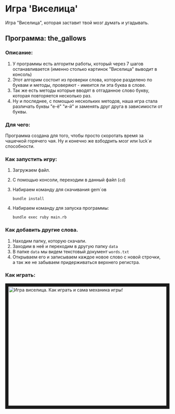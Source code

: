 # Игра 'Виселица'
Игра "Виселица", которая заставит твой мозг думать и угадывать.
## Программа: the_gallows

### Описание:
1. У программы есть алгоритм работы, который через 7 шагов останавливается (именно столько картинок "Виселица" выводит в консоль)
2. Этот алгорим состоит из проверки слова, которое разделено по буквам и методы, проверяют - имеится ли эта буква в слове.
3. Так же есть методы которые вводят в отгаданное слово букву, которая повторяется несколько раз.
4. Ну и последнее, с помощью нескольких методов, наша игра стала различать буквы "е-ё" "и-й" и заменять друг друга в зависимости от буквы.

### Для чего:
Программа создана для того, чтобы просто скоротать время за чашечкой горячего чая. Ну и конечно же взбодрить мозг или luck`и способности.


### Как запустить игру:
1. Загружаем файл.
3. С помощью консоли, переходим в данный файл (```cd```)
4. Набираем команду для скачивания gem`ов 

       bundle install
      
5. Набираем команду для запуска программы:

       bundle exec ruby main.rb
      
### Как добавить другие слова.
1. Находим папку, которую скачали.
2. Заходим в неё и переходим в другую папку ```data```
3. В папке ```data``` мы видем текстовый документ ```words.txt```
4. Открываем его и записываем каждое новое слово с новой строчки, а так же не забываем придерживаться верхнего регистра.

### Как играть:

<a href="http://www.youtube.com/watch?feature=player_embedded&v=0GBlzUxoqGA" target="_blank"><img src="http://img.youtube.com/vi/0GBlzUxoqGA/0.jpg" 
alt="Игра виселица. Как играть и сама механика игры! " width="540" height="380" border="10" /></a>
